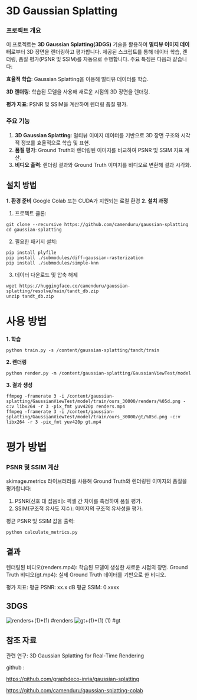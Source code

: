 # 3D Gaussian Splatting

### 프로젝트 개요

이 프로젝트는 **3D Gaussian Splatting(3DGS)** 기술을 활용하여 **멀티뷰 이미지 데이터**로부터 3D 장면을 렌더링하고 평가합니다. 제공된 스크립트를 통해 데이터 학습, 렌더링, 품질 평가(PSNR 및 SSIM)를 자동으로 수행합니다. 주요 특징은 다음과 같습니다:

**효율적 학습**: Gaussian Splatting을 이용해 멀티뷰 데이터를 학습.

**3D 렌더링**: 학습된 모델을 사용해 새로운 시점의 3D 장면을 렌더링.

**평가 지표**: PSNR 및 SSIM을 계산하여 렌더링 품질 평가.



### 주요 기능

1. **3D Gaussian Splatting**: 멀티뷰 이미지 데이터를 기반으로 3D 장면 구조와 시각적 정보를 효율적으로 학습 및 표현.
2. **품질 평가**: Ground Truth와 렌더링된 이미지를 비교하여 PSNR 및 SSIM 지표 계산.
3. **비디오 출력**: 렌더링 결과와 Ground Truth 이미지를 비디오로 변환해 결과 시각화.




## 설치 방법

**1. **환경 준비****
Google Colab 또는 CUDA가 지원되는 로컬 환경
**2. 설치 과정**


1. 프로젝트 클론:

```
git clone --recursive https://github.com/camenduru/gaussian-splatting
cd gaussian-splatting
   ```


2. 필요한 패키지 설치:
```
pip install plyfile
pip install ./submodules/diff-gaussian-rasterization
pip install ./submodules/simple-knn
```


3. 데이터 다운로드 및 압축 해제
```
wget https://huggingface.co/camenduru/gaussian-splatting/resolve/main/tandt_db.zip
unzip tandt_db.zip
```

# 사용 방법


**1. 학습**
```
python train.py -s /content/gaussian-splatting/tandt/train
```


**2. 렌더링**
```
python render.py -m /content/gaussian-splatting/GaussianViewTest/model
```


**3. 결과 생성**
```
ffmpeg -framerate 3 -i /content/gaussian-splatting/GaussianViewTest/model/train/ours_30000/renders/%05d.png -c:v libx264 -r 3 -pix_fmt yuv420p renders.mp4
ffmpeg -framerate 3 -i /content/gaussian-splatting/GaussianViewTest/model/train/ours_30000/gt/%05d.png -c:v libx264 -r 3 -pix_fmt yuv420p gt.mp4
```

# 평가 방법

### PSNR 및 SSIM 계산
skimage.metrics 라이브러리를 사용해 Ground Truth와 렌더링된 이미지의 품질을 평가합니다:

1. PSNR(신호 대 잡음비): 픽셀 간 차이를 측정하여 품질 평가.
2. SSIM(구조적 유사도 지수): 이미지의 구조적 유사성을 평가.


평균 PSNR 및 SSIM 값을 출력:
```
python calculate_metrics.py
```


## 결과
렌더링된 비디오(renders.mp4): 학습된 모델이 생성한 새로운 시점의 장면.
Ground Truth 비디오(gt.mp4): 실제 Ground Truth 데이터를 기반으로 한 비디오.

평가 지표:
평균 PSNR: xx.x dB
평균 SSIM: 0.xxxx

## 3DGS
![renders+(1)+(1)](https://github.com/user-attachments/assets/49d8f136-a474-4b84-b1b5-435f3767a9e3)
#renders
![gt+(1)+(1) (1)](https://github.com/user-attachments/assets/986db1e4-2d99-4057-9a62-e427dbc433cf)
#gt


## 참조 자료
관련 연구: 3D Gaussian Splatting for Real-Time Rendering

github : 

https://github.com/graphdeco-inria/gaussian-splatting

https://github.com/camenduru/gaussian-splatting-colab
